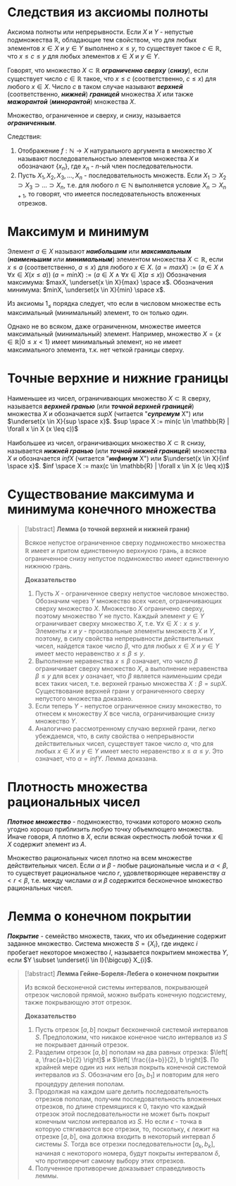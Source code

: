 # Следствия из аксиомы полноты

Аксиома полноты или непрерывности.
Если $X$ и $Y$ - непустые подмножества $\mathbb{R}$, обладающие тем свойством, что для любых элементов $x \in X$ и $y \in Y$ выполнено $x \leq y$, то существует такое $c \in \mathbb{R}$, что $x \leq c \leq y$ для любых элементов $x \in X$ и $y \in Y$.

Говорят, что множество $X \subset \mathbb{R}$ ***ограниченно сверху*** (***снизу***), если существует число $c \in \mathbb{R}$ такое, что $x \leq c$ (соответственно, $c \leq x$) для любого $x \in X$.
Число $c$ в таком случае называют ***верхней*** (соответственно, ***нижней***) ***границей*** множества $X$ или также ***мажорантой*** (***минорантой***) множества $X$.

Множество, ограниченное и сверху, и снизу, называется ***ограниченным***.

Следствия:
1. Отображение $f: \mathbb{N} \rightarrow X$ натурального аргумента в множество $X$ называют последовательностью элементов множества $X$ и обозначают $\{ x_{n} \}$, где $x_{n}$ - $n$-ый член последовательности.
2. Пусть $X_{1},X_{2},X_{3},\dots,X_{n}$ - последовательность множеств. Если $X_{1} \supset X_{2} \supset X_{3} \supset \dots \supset X_{n}$, т.е. для любого $n \in \mathbb{N}$ выполняется условие $X_{n} \supset X_{n+1}$, то говорят, что имеется последовательность вложенных отрезков.
# Максимум и минимум

Элемент $a \in X$ называют ***наибольшим*** или ***максимальным*** (***наименьшим*** или ***минимальным***) элементом множества $X \subset \mathbb{R}$, если $x \leq a$ (соответственно, $a \leq x$) для любого $x \in X$.
$(a = max X) := (a \in X \land \forall x \in X (x \leq a))$
$(a = min X) := (a \in X \land \forall x \in X (a \leq x))$
Обозначения максимума: $maxX, \underset{x \in X}{max} \space x$.
Обозначения минимума: $minX, \underset{x \in X}{min} \space x$.

Из аксиомы $1_{\leq}$ порядка следует, что если в числовом множестве есть максимальный (минимальный) элемент, то он только один.

Однако не во всяком, даже ограниченном, множестве имеется максимальный (минимальный) элемент.
Например, множество $X = \{ x \in \mathbb{R} | 0 \leq x < 1 \}$ имеет минимальный элемент, но не имеет максимального элемента, т.к. нет четкой границы сверху.
# Точные верхние и нижние границы

Наименьшее из чисел, ограничивающих множество $X \subset \mathbb{R}$ сверху, называется ***верхней гранью*** (или ***точной верхней границей***) множества $X$ и обозначается $sup X$ (читается "***супремум*** X") или $\underset{x \in X}{sup \space x}$.
$sup \space X := min(c \in \mathbb{R} | \forall x \in X (x \leq c))$

Наибольшее из чисел, ограничивающих множество $X \subset \mathbb{R}$ снизу, называется ***нижней гранью*** (или ***точной нижней границей***) множества $X$ и обозначается $inf X$ (читается "***инфинум*** X") или $\underset{x \in X}{inf \space x}$.
$inf \space X := max(c \in \mathbb{R} | \forall x \in X (c \leq x))$
# Существование максимума и минимума конечного множества

>[!abstract] **Лемма (о точной верхней и нижней грани)**
>
>Всякое непустое ограниченное сверху подмножество множества $\mathbb{R}$ имеет и притом единственную верхнуюю грань, а всякое ограниченное снизу непустое подмножество имеет единственную нижнюю грань.
>
>**Доказательство**
>1. Пусть $X$ - ограниченное сверху непустое числовое множество. Обозначим через $Y$ множество всех чисел, ограничивающих сверху множество $X$. Множество $X$ ограничено сверху, поэтому множество $Y$ не пусто. Каждый элемент $y \in Y$ ограничивает сверху множество $X$, т.е. $\forall x \in X : x \leq y$. Элементы $x$ и $y$ - произвольные элементы множеств $X$ и $Y$, поэтому, в силу свойства непрерывности действительных чисел, найдется такое число $\beta$, что для любых $x \in X$ и $y \in Y$ имеет место неравенство $x \leq \beta \leq y$.
>2. Выполнение неравенства $x \leq \beta$ означает, что число $\beta$ ограничивает сверху множество $X$, а выполнение неравенства $\beta \leq y$ для всех $y$ означает, что $\beta$ является наименьшим среди всех таких чисел, т.е. верхней гранью множества $X : \beta = sup X$. Существование верхней грани у ограниченного сверху непустого множества доказано.
>3. Если теперь $Y$ - непустое ограниченное снизу множество, то отнесем к множеству $X$ все числа, ограничивающие снизу множество $Y$.
>4. Аналогично рассмотренному случаю верхней грани, легко убеждаемся, что, в силу свойства о непрерывности действительных чисел, существует такое число $\alpha$, что для любых $x \in X$ и $y \in Y$ имеет место неравенство $x \leq \alpha \leq y$. Это означает, что $\alpha = inf Y$. Лемма доказана.
# Плотность множества рациональных чисел

***Плотное множество*** - подмножество, точками которого можно сколь угодно хорошо приблизить любую точку объемлющего множества. Иначе говоря, $A$ плотно в $X$, если всякая окрестность любой точки $x \in X$ содержит элемент из $A$.

Множество рациональных чисел плотно на всем множестве действительных чисел. Если $\alpha$ и $\beta$ - любые рациональные числа и $\alpha < \beta$, то существует рациональное число $r$, удовлетворяющее неравенству $\alpha < r < \beta$, т.е. между числами $\alpha$ и $\beta$ содержится бесконечное множество рациональных чисел.
# Лемма о конечном покрытии

***Покрытие*** - семейство множеств, таких, что их объединение содержит заданное множество.
Система множеств $S = \{ X_{i} \}$, где индекс $i$ пробегает некоторое множество $I$, называется покрытием множества $Y$, если $Y \subset \underset{i \in I}{\bigcup} X_{i}$.
>[!abstract] **Лемма Гейне-Бореля-Лебега о конечном покрытии**
>
>Из всякой бесконечной системы интервалов, покрывающей отрезок числовой прямой, можно выбрать конечную подсистему, также покрывающую этот отрезок.
>
>**Доказательство**
>1. Пусть отрезок $[a,b]$ покрыт бесконечной системой интервалов $S$. Предположим, что никакое конечное число интервалов из $S$ не покрывает данный отрезок.
>2. Разделим отрезок $[a,b]$ пополам на два равных отрезка: $\left[ a, \frac{a+b}{2} \right]$ и $\left[ \frac{{a+b}}{2}, b \right]$. По крайней мере один из них нельзя покрыть конечной системой интервалов из $S$. Обозначим его $[a_{1},b_{1}]$ и повторим для него процедуру деления пополам.
>3. Продолжая на каждом шаге делить последовательность отрезков пополам, получим последовательность вложенных отрезков, по длине стремящихся к 0, такую что каждый отрезок этой последовательности не может быть покрыт конечным числом интервалов из $S$. Но если $\epsilon$ - точка в которую стягиваются все отрезки, то, поскольку, $\epsilon$ лежит на отрезке $[a,b]$, она должна входить в некоторый интервал $\delta$ системы $S$. Тогда все отрезки последовательности $[a_{k}, b_{k}]$, начиная с некоторого номера, будут покрыты интервалом $\delta$, что противоречит самому выбору этих отрезков.
>4. Полученное противоречие доказывает справедливость леммы.
